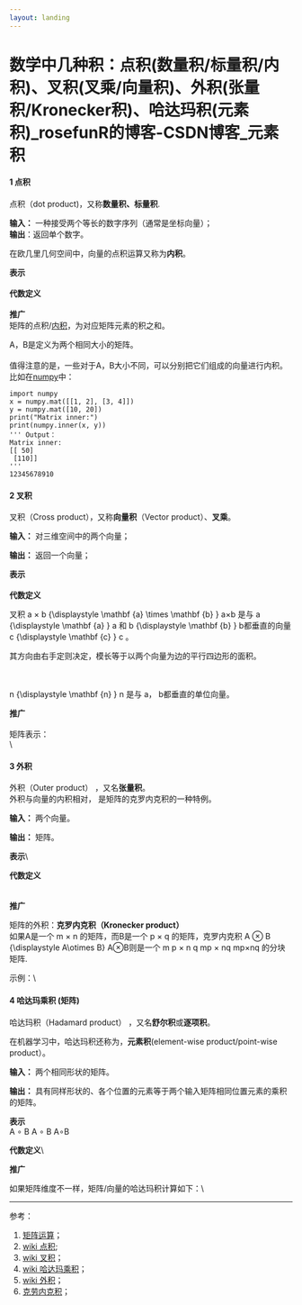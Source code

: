 ```yaml
---
layout: landing
---
```


# 数学中几种积：点积(数量积/标量积/内积)、叉积(叉乘/向量积)、外积(张量积/Kronecker积)、哈达玛积(元素积)\_rosefunR的博客-CSDN博客\_元素积

#### 1 点积 <a href="#t0" id="t0"></a>

点积（dot product)，又称**数量积、标量积**.

**输入：** 一种接受两个等长的数字序列（通常是坐标向量）；\
**输出**：返回单个数字。

在欧几里几何空间中，向量的点积运算又称为**内积**。

**表示**\
\
**代数定义**\
\
**推广**\
矩阵的点积/[内积](https://so.csdn.net/so/search?q=%E5%86%85%E7%A7%AF\&spm=1001.2101.3001.7020)，为对应矩阵元素的积之和。

A，B是定义为两个相同大小的矩阵。\
\
值得注意的是，一些对于A，B大小不同，可以分别把它们组成的向量进行内积。\
比如在[numpy](https://so.csdn.net/so/search?q=numpy\&spm=1001.2101.3001.7020)中：

```
import numpy
x = numpy.mat([[1, 2], [3, 4]])
y = numpy.mat([10, 20])
print("Matrix inner:")
print(numpy.inner(x, y))
''' Output：
Matrix inner:
[[ 50]
 [110]]
'''
12345678910
```

#### 2 叉积 <a href="#t1" id="t1"></a>

叉积（Cross product），又称**向量积**（Vector product）、**叉乘**。

**输入：** 对三维空间中的两个向量；

**输出：** 返回一个向量；

**表示**\
\
**代数定义**

叉积 a × b {\displaystyle \mathbf {a} \times \mathbf {b} } a×b 是与 a {\displaystyle \mathbf {a} } a 和 b {\displaystyle \mathbf {b} } b都垂直的向量 c {\displaystyle \mathbf {c} } c 。

其方向由右手定则决定，模长等于以两个向量为边的平行四边形的面积。

\
\
n {\displaystyle \mathbf {n} } n 是与 a， b都垂直的单位向量。

**推广**\
\
矩阵表示：\
\


#### 3 外积 <a href="#t2" id="t2"></a>

外积（Outer product） ，又名**张量积**。\
外积与向量的内积相对， 是矩阵的克罗内克积的一种特例。

**输入：** 两个向量。

**输出：** 矩阵。

**表示**\


**代数定义**\
\
\
**推广**

矩阵的外积：**克罗内克积（Kronecker product）**\
如果A是一个 m × n 的矩阵，而B是一个 p × q 的矩阵，克罗内克积 A ⊗ B {\displaystyle A\otimes B} A⊗B则是一个 m p × n q mp × nq mp×nq 的分块矩阵.

示例：\


#### 4 哈达玛乘积 (矩阵) <a href="#t3" id="t3"></a>

哈达玛积（Hadamard product） ，又名**舒尔积**或**逐项积**。

在机器学习中，哈达玛积还称为，**元素积**(element-wise product/point-wise product）。

**输入：** 两个相同形状的矩阵。

**输出：** 具有同样形状的、各个位置的元素等于两个输入矩阵相同位置元素的乘积的矩阵。

**表示**\
A ∘ B A ∘ B A∘B

**代数定义**\


**推广**

如果矩阵维度不一样，矩阵/向量的哈达玛积计算如下：\


***

参考：

1. [矩阵运算](https://www.cnblogs.com/steven-yang/p/6348112.html)；
2. [wiki 点积](https://zh.wikipedia.org/wiki/%E7%82%B9%E7%A7%AF);
3. [wiki 叉积](https://zh.wikipedia.org/wiki/%E5%8F%89%E7%A7%AF)；
4. [wiki 哈达玛乘积](https://zh.wikipedia.org/wiki/%E9%98%BF%E9%81%94%E7%91%AA%E4%B9%98%E7%A9%8D\_\(%E7%9F%A9%E9%99%A3\))；
5. [wiki 外积](https://zh.wikipedia.org/wiki/%E5%A4%96%E7%A7%AF)；
6. [克劳内克积](https://zh.wikipedia.org/wiki/%E5%85%8B%E7%BD%97%E5%86%85%E5%85%8B%E7%A7%AF)；
